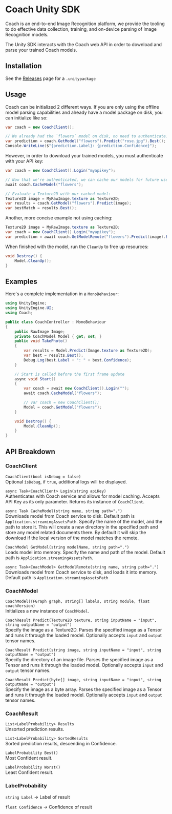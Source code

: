 # Coach Unity SDK

Coach is an end-to-end Image Recognition platform, we provide the tooling to do effective data collection, training, and on-device parsing of Image Recognition models.

The Unity SDK interacts with the Coach web API in order to download and parse your trained Coach models.

## Installation

See the [Releases](https://github.com/lkuich/coach-unity/releases) page for a `.unitypackage`

## Usage

Coach can be initialized 2 different ways. If you are only using the offline model parsing capabilities and already have a model package on disk, you can initialize like so:

```csharp
var coach = new CoachClient();

// We already had the `flowers` model on disk, no need to authenticate:
var prediction = coach.GetModel("flowers").Predict("rose.jpg").Best();
Console.WriteLine($"{prediction.Label}: {prediction.Confidence}");
```

However, in order to download your trained models, you must authenticate with your API key:
```csharp
var coach = new CoachClient().Login("myapikey");

// Now that we're authenticated, we can cache our models for future use:
await coach.CacheModel("flowers");

// Evaluate a Texture2D with our cached model:
Texture2D image = MyRawImage.texture as Texture2D;
var results = coach.GetModel("flowers").Predict(image);
var bestMatch = results.Best();
```

Another, more concise example not using caching:
```csharp
Texture2D image = MyRawImage.texture as Texture2D;
var coach = new CoachClient().Login("myapikey");
var prediction = await coach.GetModelRemote("flowers").Predict(image).Best();
```

When finished with the model, run the `CleanUp` to free up resources:
```csharp
void Destroy() {
    Model.CleanUp();
}
```

## Examples

Here's a complete implementation in a `MonoBehaviour`:

```csharp
using UnityEngine;
using UnityEngine.UI;
using Coach;

public class CoachController : MonoBehaviour
{
    public RawImage Image;
    private CoachModel Model { get; set; }
    public void TakePhoto()
    {
        var results = Model.Predict(Image.texture as Texture2D);
        var best = results.Best();
        Debug.Log(best.Label + ": " + best.Confidence);
    }

    // Start is called before the first frame update
    async void Start()
    {
        var coach = await new CoachClient().Login("");
        await coach.CacheModel("flowers");

        // var coach = new CoachClient();
        Model = coach.GetModel("flowers");
    }

    void Destroy() {
        Model.CleanUp();
    }
}
```


## API Breakdown

### CoachClient
`CoachClient(bool isDebug = false)`  
Optional `isDebug`, if `true`, additional logs will be displayed.

`async Task<CoachClient> Login(string apiKey)`  
Authenticates with Coach service and allows for model caching. Accepts API Key as its only parameter. Returns its instance of `CoachClient`.

`async Task CacheModel(string name, string path=".")`  
Downloads model from Coach service to disk. Default path is `Application.streamingAssetsPath`. Specify the name of the model, and the path to store it. This will create a new directory in the specified path and store any model related documents there. By default it will skip the download if the local version of the model matches the remote.

`CoachModel GetModel(string modelName, string path=".")`  
Loads model into memory. Specify the name and path of the model. Default path is `Application.streamingAssetsPath`.

`async Task<CoachModel> GetModelRemote(string name, string path=".")`  
Downloads model from Coach service to disk, and loads it into memory. Default path is `Application.streamingAssetsPath`

### CoachModel
`CoachModel(TFGraph graph, string[] labels, string module, float coachVersion)`  
Initializes a new instance of `CoachModel`.

`CoachResult Predict(Texture2D texture, string inputName = "input", string outputName = "output")`  
Specify the image as a Texture2D. Parses the specified image as a Tensor and runs it through the loaded model. Optionally accepts `input` and `output` tensor names.

`CoachResult Predict(string image, string inputName = "input", string outputName = "output")`  
Specify the directory of an image file. Parses the specified image as a Tensor and runs it through the loaded model. Optionally accepts `input` and `output` tensor names.

`CoachResult Predict(byte[] image, string inputName = "input", string outputName = "output")`  
Specify the image as a byte array. Parses the specified image as a Tensor and runs it through the loaded model. Optionally accepts `input` and `output` tensor names.

### CoachResult
`List<LabelProbability> Results`  
Unsorted prediction results.

`List<LabelProbability> SortedResults`  
Sorted prediction results, descending in Confidence.

`LabelProbability Best()`  
Most Confident result.

`LabelProbability Worst()`  
Least Confident result.

### LabelProbability
`string Label` -> Label of result

`float Confidence` -> Confidence of result
